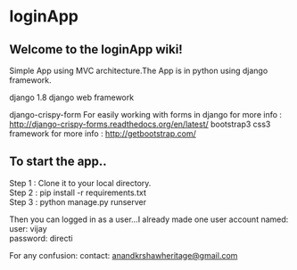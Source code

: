 # loginApp
Welcome to the loginApp wiki!
--------------------------

Simple App using MVC architecture.The App is in python using django framework.

django 1.8 django web framework

django-crispy-form For easily working with forms in django for more info : http://django-crispy-forms.readthedocs.org/en/latest/ bootstrap3 css3 framework for more info : http://getbootstrap.com/

To start the app..
-----------------

 Step 1 : Clone it to your local directory.<br />
 Step 2 : pip install -r requirements.txt <br />
 Step 3 : python manage.py runserver <br />

Then you can logged in as a user...I already made one user account named:<br />
user: vijay <br />
password: directi <br />

For any confusion: contact: anandkrshawheritage@gmail.com
